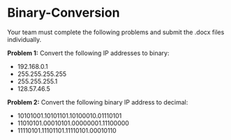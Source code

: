 # Binary-Conversion
Your team must complete the following problems and submit the .docx files individually.

**Problem 1:** Convert the following IP addresses to binary:

* 192.168.0.1
* 255.255.255.255
* 255.255.255.1
* 128.57.46.5

**Problem 2:** Convert the following binary IP address to decimal:

* 10101001.10101101.10100010.01110101
* 11010101.00010101.00000001.11100000
* 11110101.11101101.11110101.00010110
